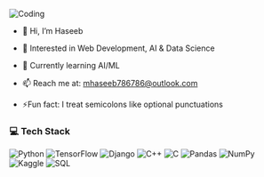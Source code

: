 
![Coding](https://media0.giphy.com/media/v1.Y2lkPTZjMDliOTUyN3p5MmtneHlpdXhqZjdjNnhnY2t5bHR1MGZqMWF3dHRuM2MyeTMyMiZlcD12MV9pbnRlcm5hbF9naWZfYnlfaWQmY3Q9Zw/qgQUggAC3Pfv687qPC/giphy.gif)



- 👋 Hi, I’m Haseeb
- 👀 Interested in Web Development, AI & Data Science  
- 🌱 Currently learning AI/ML  
- 📫 Reach me at: mhaseeb786786@outlook.com

- ⚡Fun fact: I treat semicolons like optional punctuations


### 💻 Tech Stack

![Python](https://img.shields.io/badge/Python-3670A0?style=for-the-badge&logo=python&logoColor=white)
![TensorFlow](https://img.shields.io/badge/TensorFlow-FF6F00?style=for-the-badge&logo=tensorflow&logoColor=white)
![Django](https://img.shields.io/badge/Django-092E20?style=for-the-badge&logo=django&logoColor=white)
![C++](https://img.shields.io/badge/C++-00599C?style=for-the-badge&logo=c%2B%2B&logoColor=white)
![C](https://img.shields.io/badge/C-555555?style=for-the-badge&logo=c&logoColor=white)
![Pandas](https://img.shields.io/badge/Pandas-150458?style=for-the-badge&logo=pandas&logoColor=white)
![NumPy](https://img.shields.io/badge/NumPy-013243?style=for-the-badge&logo=numpy&logoColor=white)
![Kaggle](https://img.shields.io/badge/Kaggle-20BEFF?style=for-the-badge&logo=kaggle&logoColor=white)
![SQL](https://img.shields.io/badge/SQL-4479A1?style=for-the-badge&logo=postgresql&logoColor=white)

